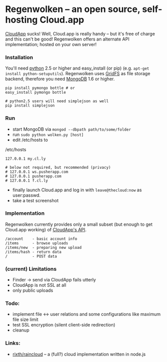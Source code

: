 # Regenwolken – an open source, self-hosting Cloud.app

[CloudApp](http://getcloudapp.com/) sucks! Well, Cloud.app is really handy –
but it's free of charge and this can't be good! Regenwolken offers an
alternate API implementation; hosted on your own server!

### Installation

You'll need [python](http://python.org/) 2.5 or higher and easy_install (or
pip) (e.g. `apt-get install python-setuputils`). Regenwolken uses
[GridFS](http://www.mongodb.org/display/DOCS/GridFS) as file storage backend,
therefore you need [MongoDB](http://mongodb.org/) 1.6 or higher.

    pip install pymongo bottle # or
    easy_install pymongo bottle
    
    # python2.5 users will need simplejson as well
    pip install simplejson

### Run

- start MongoDB via `mongod --dbpath path/to/some/folder`
- run `sudo python wolken.py [host]`
- edit /etc/hosts to

/etc/hosts

    127.0.0.1 my.cl.ly
    
    # below not required, but recommended (privacy)
    # 127.0.0.1 ws.pusherapp.com
    # 127.0.0.1 pusherapp.com
    # 127.0.0.1 f.cl.ly
    
- finally launch Cloud.app and log in with `leave@thecloud:now` as user:passwd.
- take a test screenshot

### Implementation

Regenwolken currently provides only a small subset (but enough to get
Cloud.app working) of [CloudApp's API](http://developer.getcloudapp.com/).

    /account    - basic account info
    /items      - browse uploads
    /items/new  - preparing new upload
    /items/hash - return data
    /           - POST data
    

### (current) Limitations

- Finder -> send via CloudApp fails utterly
- CloudApp is not SSL at all
- only public uploads

### Todo:

- implement file <-> user relations and some configurations like maximum file size limit
- test SSL encryption (silent client-side redirection)
- cleanup

### Links:

- [rixth/raincloud](https://github.com/rixth/raincloud) – a (full?) cloud
  implementation written in node.js